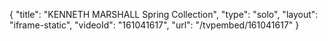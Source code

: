 {
    "title": "KENNETH MARSHALL Spring Collection",
    "type": "solo",
    "layout": "iframe-static",
    "videoId": "161041617",
    "url": "\/tvpembed\/161041617"
}